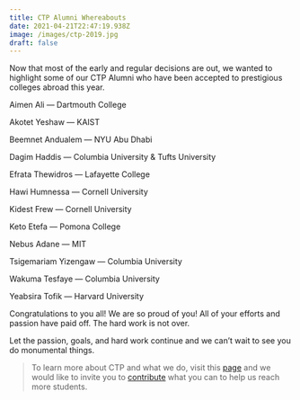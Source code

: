 ```yaml
---
title: CTP Alumni Whereabouts
date: 2021-04-21T22:47:19.938Z
image: /images/ctp-2019.jpg
draft: false
---
```

Now that most of the early and regular decisions are out, we wanted to highlight some of our CTP Alumni who have been accepted to prestigious colleges abroad this year.

Aimen Ali — Dartmouth College

Akotet Yeshaw — KAIST

Beemnet Andualem — NYU Abu Dhabi

Dagim Haddis — Columbia University & Tufts University

Efrata Thewidros — Lafayette College

Hawi Humnessa — Cornell University

Kidest Frew — Cornell University

Keto Etefa — Pomona College

Nebus Adane — MIT

Tsigemariam Yizengaw — Columbia University

Wakuma Tesfaye — Columbia University

Yeabsira Tofik — Harvard University

Congratulations to you all! We are so proud of you! All of your efforts and passion have paid off. The hard work is not over.

Let the passion, goals, and hard work continue and we can’t wait to see you do monumental things.

> To learn more about CTP and what we do, visit this [page](https://ctpethiopia.org/about) and we would like to invite you to [contribute](https://ctpethiopia.org/donate) what you can to help us reach more students.